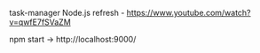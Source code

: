 task-manager
Node.js refresh - https://www.youtube.com/watch?v=qwfE7fSVaZM

npm start -> http://localhost:9000/
